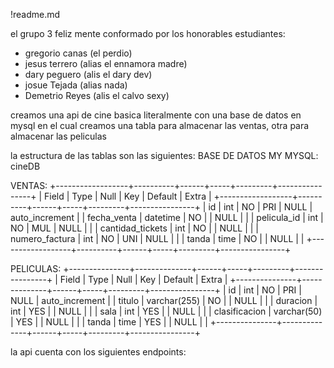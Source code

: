 !readme.md

el grupo 3 feliz mente conformado por los honorables estudiantes:
- gregorio canas (el perdio)
- jesus terrero (alias el ennamora madre)
- dary peguero (alis el dary dev)
- josue Tejada (alias nada)
- Demetrio Reyes (alis el calvo sexy)

creamos una api de cine basica literalmente
con una base de datos en mysql
en el cual creamos una tabla para almacenar las ventas, otra para almacenar las peliculas

la estructura de las tablas son las siguientes:
BASE DE DATOS MY MYSQL: cineDB    

VENTAS:
+------------------+----------+------+-----+---------+----------------+
| Field            | Type     | Null | Key | Default | Extra          |
+------------------+----------+------+-----+---------+----------------+
| id               | int      | NO   | PRI | NULL    | auto_increment |
| fecha_venta      | datetime | NO   |     | NULL    |                |
| pelicula_id      | int      | NO   | MUL | NULL    |                |
| cantidad_tickets | int      | NO   |     | NULL    |                |
| numero_factura   | int      | NO   | UNI | NULL    |                |
| tanda            | time     | NO   |     | NULL    |                |
+------------------+----------+------+-----+---------+----------------+

PELICULAS:
+---------------+--------------+------+-----+---------+----------------+
| Field         | Type         | Null | Key | Default | Extra          |
+---------------+--------------+------+-----+---------+----------------+
| id            | int          | NO   | PRI | NULL    | auto_increment |
| titulo        | varchar(255) | NO   |     | NULL    |                |
| duracion      | int          | YES  |     | NULL    |                |
| sala          | int          | YES  |     | NULL    |                |
| clasificacion | varchar(50)  | YES  |     | NULL    |                |
| tanda         | time         | YES  |     | NULL    |                |
+---------------+--------------+------+-----+---------+----------------+

la api cuenta con los siguientes endpoints:
